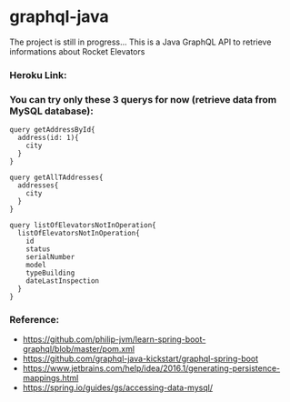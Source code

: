 # graphql-java

The project is still in progress...
This is a Java GraphQL API to retrieve informations about Rocket Elevators

### Heroku Link:


### You can try only these 3 querys for now (retrieve data from MySQL database):
```
query getAddressById{
  address(id: 1){
    city
  } 
}

query getAllTAddresses{
  addresses{
    city
  } 
}

query listOfElevatorsNotInOperation{
  listOfElevatorsNotInOperation{
    id
    status
    serialNumber
    model
    typeBuilding
    dateLastInspection
  }
}
```

### Reference:
- https://github.com/philip-jvm/learn-spring-boot-graphql/blob/master/pom.xml
- https://github.com/graphql-java-kickstart/graphql-spring-boot
- https://www.jetbrains.com/help/idea/2016.1/generating-persistence-mappings.html
- https://spring.io/guides/gs/accessing-data-mysql/

